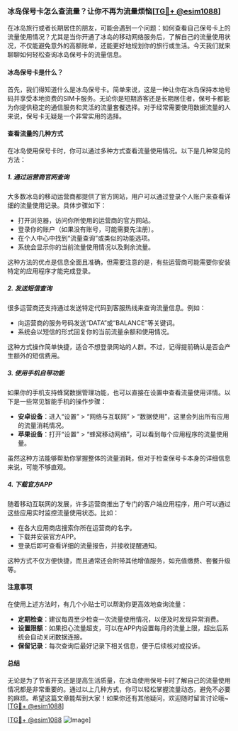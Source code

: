 ### 冰岛保号卡怎么查流量？让你不再为流量烦恼[[TG💪+ @esim1088](https://t.me/s/esim1088)]

在冰岛旅行或者长期居住的朋友，可能会遇到一个问题：如何查看自己保号卡上的流量使用情况？尤其是当你开通了冰岛的移动网络服务后，了解自己的流量使用状况，不仅能避免意外的高额账单，还能更好地规划你的旅行或生活。今天我们就来聊聊如何轻松查询冰岛保号卡的流量信息。

#### 冰岛保号卡是什么？

首先，我们得知道什么是冰岛保号卡。简单来说，这是一种让你在冰岛保持本地号码并享受本地资费的SIM卡服务。无论你是短期游客还是长期居住者，保号卡都能为你提供稳定的通信服务和灵活的流量套餐选择。对于经常需要使用数据流量的人来说，保号卡无疑是一个非常实用的选择。

#### 查看流量的几种方式

在冰岛使用保号卡时，你可以通过多种方式查看流量使用情况。以下是几种常见的方法：

##### 1. 通过运营商官网查询

大多数冰岛的移动运营商都提供了官方网站，用户可以通过登录个人账户来查看详细的流量使用记录。具体步骤如下：

- 打开浏览器，访问你所使用的运营商的官方网站。
- 登录你的账户（如果没有账号，可能需要先注册）。
- 在个人中心中找到“流量查询”或类似的功能选项。
- 系统会显示你的当前流量使用情况以及剩余流量。

这种方法的优点是信息全面且准确，但需要注意的是，有些运营商可能需要你安装特定的应用程序才能完成登录。

##### 2. 发送短信查询

很多运营商还支持通过发送特定代码到客服热线来查询流量信息。例如：

- 向运营商的服务号码发送“DATA”或“BALANCE”等关键词。
- 系统会以短信的形式回复你的当前流量余额和使用情况。

这种方式操作简单快捷，适合不想登录网站的人群。不过，记得提前确认是否会产生额外的短信费用。

##### 3. 使用手机自带功能

如果你的手机支持蜂窝数据管理功能，也可以直接在设置中查看流量使用详情。以下是一些常见智能手机的操作步骤：

- **安卓设备**：进入“设置” > “网络与互联网” > “数据使用”，这里会列出所有应用的流量消耗情况。
- **苹果设备**：打开“设置” > “蜂窝移动网络”，可以看到每个应用程序的流量使用量。

虽然这种方法能够帮助你掌握整体的流量消耗，但对于检查保号卡本身的详细信息来说，可能不够直观。

##### 4. 下载官方APP

随着移动互联网的发展，许多运营商推出了专门的客户端应用程序，用户可以通过这些应用实时监控流量使用状态。比如：

- 在各大应用商店搜索你所在运营商的名字。
- 下载并安装官方APP。
- 登录后即可查看详细的流量报告，并接收提醒通知。

这种方式不仅方便快捷，而且通常还会附带其他增值服务，如充值缴费、套餐升级等。

#### 注意事项

在使用上述方法时，有几个小贴士可以帮助你更高效地查询流量：

- **定期检查**：建议每周至少检查一次流量使用情况，以便及时发现异常消费。
- **设置限额**：如果担心流量超支，可以在APP内设置每月的流量上限，超出后系统会自动关闭数据连接。
- **保留记录**：每次查询后最好记录下相关信息，便于后续核对或投诉。

#### 总结

无论是为了节省开支还是提高生活质量，在冰岛使用保号卡时了解自己的流量使用情况都是非常重要的。通过以上几种方式，你可以轻松掌握流量动态，避免不必要的麻烦。希望这篇文章能帮到大家！如果你还有其他疑问，欢迎随时留言讨论哦~ [[TG💪+ @esim1088](https://t.me/s/esim1088)]

[[TG💪+ @esim1088](https://t.me/s/esim1088) ![Image](https://i.postimg.cc/4NQfJmqS/Snipaste-2025-05-13-00-14-12.png)]